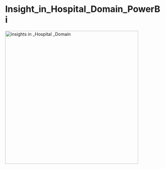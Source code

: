 # Insight_in_Hospital_Domain_PowerBi
<img width="428" alt="insights in _Hospital _Domain" src="https://github.com/PoojaAnchewa/Insight_in_Hospital_Domain_PowerBi/assets/130205972/3313d039-f2d4-4456-9c0a-a9ce9edfcf6a">
